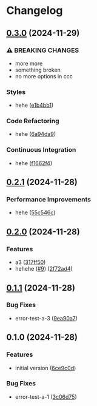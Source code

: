 # Changelog

## [0.3.0](https://github.com/unnoq/unnoq-monorepo-release-playground/compare/test-a-v0.2.1...test-a-v0.3.0) (2024-11-29)


### ⚠ BREAKING CHANGES

* more more
* something broken
* no more options in ccc

### Styles

* hehe ([e1b4bb1](https://github.com/unnoq/unnoq-monorepo-release-playground/commit/e1b4bb10dec7f2852e5ab69ec50d7b940885aa8f))


### Code Refactoring

* hehe ([6a94da9](https://github.com/unnoq/unnoq-monorepo-release-playground/commit/6a94da94cf1560db35f1028e3859b24a7caaca10))


### Continuous Integration

* hehe ([f1662f4](https://github.com/unnoq/unnoq-monorepo-release-playground/commit/f1662f48df3ba6289974b41b10c784acc35466ec))

## [0.2.1](https://github.com/unnoq/unnoq-monorepo-release-playground/compare/test-a-v0.2.0...test-a-v0.2.1) (2024-11-28)


### Performance Improvements

* hehe ([55c546c](https://github.com/unnoq/unnoq-monorepo-release-playground/commit/55c546cd9e42964add696cc9592f98f59802f8ad))

## [0.2.0](https://github.com/unnoq/unnoq-monorepo-release-playground/compare/test-a-v0.1.1...test-a-v0.2.0) (2024-11-28)


### Features

* a3 ([317ff50](https://github.com/unnoq/unnoq-monorepo-release-playground/commit/317ff5042e5c1851ff283454c3a424fe5d215e05))
* hehehe ([#9](https://github.com/unnoq/unnoq-monorepo-release-playground/issues/9)) ([2f72ad4](https://github.com/unnoq/unnoq-monorepo-release-playground/commit/2f72ad46fbb46bf7479d67f1d4d70d9c2686831e))

## [0.1.1](https://github.com/unnoq/unnoq-monorepo-release-playground/compare/test-a-v0.1.0...test-a-v0.1.1) (2024-11-28)


### Bug Fixes

* error-test-a-3 ([9ea90a7](https://github.com/unnoq/unnoq-monorepo-release-playground/commit/9ea90a791aacc4c643d4c7dd8e5473efdbfbac4a))

## 0.1.0 (2024-11-28)


### Features

* initial version ([6ce9c0d](https://github.com/unnoq/unnoq-monorepo-release-playground/commit/6ce9c0de0491727aed3c44f72f08458d34030a0f))


### Bug Fixes

* error-test-a-1 ([3c06d75](https://github.com/unnoq/unnoq-monorepo-release-playground/commit/3c06d75622d448a8ce9c4e03f49187d46b595ed9))
